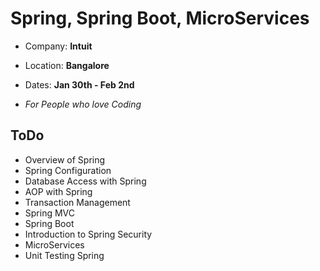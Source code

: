# Spring, Spring Boot, MicroServices


* Company: **Intuit**
* Location: **Bangalore**
* Dates: **Jan 30th - Feb 2nd**

* *For People who love Coding*

## ToDo

* Overview of Spring
* Spring Configuration
* Database Access with Spring
* AOP with Spring
* Transaction Management
* Spring MVC
* Spring Boot
* Introduction to Spring Security
* MicroServices
* Unit Testing Spring
